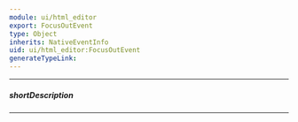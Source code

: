 ```yaml
---
module: ui/html_editor
export: FocusOutEvent
type: Object
inherits: NativeEventInfo
uid: ui/html_editor:FocusOutEvent
generateTypeLink: 
---
```

---
##### shortDescription
<!-- Description goes here -->

---
<!-- Description goes here -->